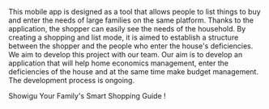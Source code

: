 This mobile app is designed as a tool that allows people to list things to buy and enter the needs of large families on the same platform. 
Thanks to the application, the shopper can easily see the needs of the household.
By creating a shopping and list mode, it is aimed to establish a structure between the shopper and the people who enter the house's deficiencies.
We aim to develop this project with our team.
Our aim is to develop an application that will help home economics management, enter the deficiencies of the house and at the same time make budget management.
The development process is ongoing.

Showigu
 Your Family's Smart Shopping Guide !
